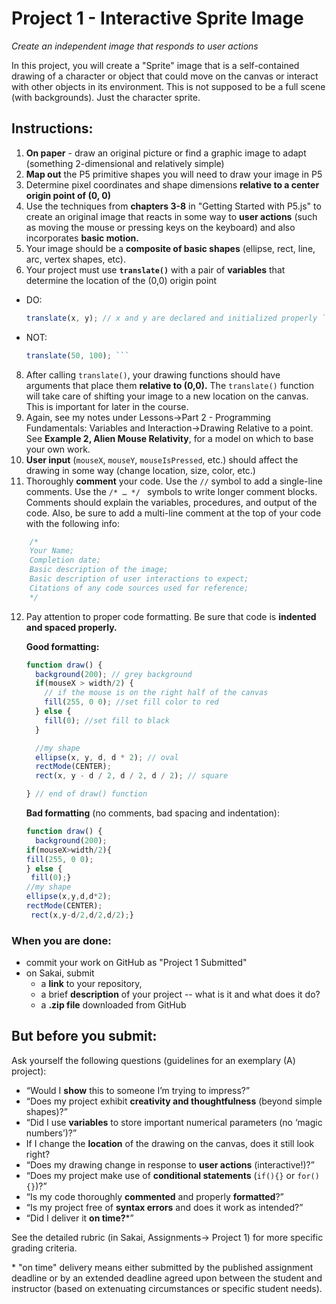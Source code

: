 # Project 1 - Interactive Sprite Image

_Create an independent image that responds to user actions_

In this project, you will create a "Sprite" image that is a self-contained drawing of a character or object that could move on the canvas or interact with other objects in its environment. This is not supposed to be a full scene (with backgrounds). Just the character sprite.

## Instructions:

1. **On paper** - draw an original picture or find a graphic image to adapt (something 2-dimensional and relatively simple)
2. **Map out** the P5 primitive shapes you will need to draw your image in P5
3. Determine pixel coordinates and shape dimensions **relative to a center origin point of (0, 0)**
4. Use the techniques from **chapters 3-8** in "Getting Started with P5.js" to create an original image that reacts in some way to **user actions** (such as moving the mouse or pressing keys on the keyboard) and also incorporates **basic motion.**
6. Your image should be a **composite of basic shapes** (ellipse, rect, line, arc, vertex shapes, etc).
7. Your project must use **```translate()```** with a pair of **variables** that determine the location of the (0,0) origin point
* DO:
  ``` javascript
  translate(x, y); // x and y are declared and initialized properly ```
* NOT:
  ``` javascript
  translate(50, 100); ```

8. After calling ```translate()```, your drawing functions should have arguments that place them **relative to (0,0).** The ```translate()``` function will take care of shifting your image to a new location on the canvas. This is important for later in the course.
9. Again, see my notes under Lessons->Part 2 - Programming Fundamentals: Variables and Interaction->Drawing Relative to a point. See **Example 2, Alien Mouse Relativity**, for a model on which to base your own work.
10. **User input** (`mouseX`, `mouseY`, `mouseIsPressed`, etc.) should affect the drawing in some way (change location, size, color, etc.)
11. Thoroughly **comment** your code. Use the ```//``` symbol to add a single-line comments. Use the ```/* … */ ``` symbols to write longer comment blocks. Comments should explain the variables, procedures, and output of the code. Also, be sure to add a multi-line comment at the top of your code with the following info:

  ```javascript
      /*
      Your Name;
      Completion date;
      Basic description of the image;
      Basic description of user interactions to expect;
      Citations of any code sources used for reference;
      */
  ```

12. Pay attention to proper code formatting. Be sure that code is **indented and spaced properly.**

    **Good formatting:**

    ``` javascript
    function draw() {
      background(200); // grey background
      if(mouseX > width/2) {
        // if the mouse is on the right half of the canvas
        fill(255, 0 0); //set fill color to red
      } else {
        fill(0); //set fill to black
      }

      //my shape
      ellipse(x, y, d, d * 2); // oval
      rectMode(CENTER);
      rect(x, y - d / 2, d / 2, d / 2); // square

    } // end of draw() function
    ```
    **Bad formatting** (no comments, bad spacing and indentation):

    ``` javascript
    function draw() {
      background(200);
    if(mouseX>width/2){
    fill(255, 0 0);
    } else {
     fill(0);}
    //my shape
    ellipse(x,y,d,d*2);
    rectMode(CENTER);
     rect(x,y-d/2,d/2,d/2);}
    ```
     
### When you are done:

* commit your work on GitHub as "Project 1 Submitted"
* on Sakai, submit 
  * a **link** to your repository, 
  * a brief **description** of your project -- what is it and what does it do? 
  * a **.zip file** downloaded from GitHub


## But before you submit: 
Ask yourself the following questions (guidelines for an exemplary (A) project):

* “Would I **show** this to someone I’m trying to impress?”
* “Does my project exhibit **creativity and thoughtfulness** (beyond simple shapes)?”
* “Did I use **variables** to store important numerical parameters (no ‘magic numbers’)?”
* If I change the **location** of the drawing on the canvas, does it still look right?
* “Does my drawing change in response to **user actions** (interactive!)?”
* “Does my project make use of **conditional statements** (```if(){}``` or ```for(){}```)?”
* “Is my code thoroughly **commented** and properly **formatted**?”
* “Is my project free of **syntax errors** and does it work as intended?”
* “Did I deliver it **on time?***”

See the detailed rubric (in Sakai, Assignments-> Project 1) for more specific grading criteria.

\* "on time" delivery means either submitted by the published assignment deadline or by an extended deadline agreed upon between the student and instructor (based on extenuating circumstances or specific student needs).